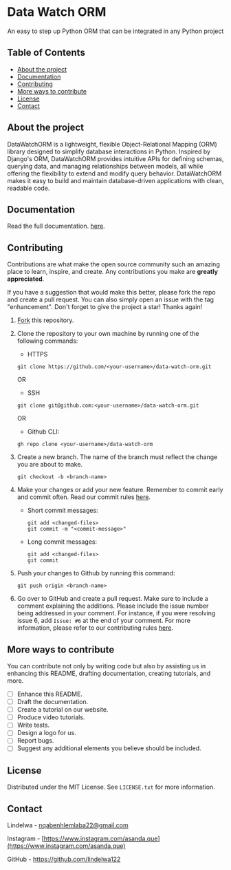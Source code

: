 # Data Watch ORM

<div align="center">
<p>An easy to step up Python ORM that can be integrated in any Python project</p>
</div>

## Table of Contents

- [About the project](#about-the-project)
- [Documentation](#documentation)
- [Contributing](#contributing)
- [More ways to contribute](#more-ways-to-contribute)
- [License](#license)
- [Contact](#contact)

## About the project

DataWatchORM is a lightweight, flexible Object-Relational Mapping (ORM) library designed to simplify database interactions in Python. Inspired by Django's ORM, DataWatchORM provides intuitive APIs for defining schemas, querying data, and managing relationships between models, all while offering the flexibility to extend and modify query behavior. DataWatchORM makes it easy to build and maintain database-driven applications with clean, readable code.

## Documentation

Read the full documentation. [here](/DOCUMENTATION.md).

## Contributing

Contributions are what make the open source community such an amazing place to learn, inspire, and create. Any contributions you make are **greatly appreciated**.

If you have a suggestion that would make this better, please fork the repo and create a pull request. You can also simply open an issue with the tag "enhancement". Don't forget to give the project a star! Thanks again!

1. [Fork](https://github.com/lindelwa122/data-watch-orm/fork) this repository.

2. Clone the repository to your own machine by running one of the following commands:

   - HTTPS

   ```
   git clone https://github.com/<your-username>/data-watch-orm.git
   ```

   OR

   - SSH

   ```
   git clone git@github.com:<your-username>/data-watch-orm.git
   ```

   OR

   - Github CLI:

   ```
   gh repo clone <your-username>/data-watch-orm
   ```

3. Create a new branch. The name of the branch must reflect the change you are about to make.

   ```
   git checkout -b <branch-name>
   ```

4. Make your changes or add your new feature. Remember to commit early and commit often. Read our commit rules [here](/COMMIT_RULES.md).

   - Short commit messages:
     ```
     git add <changed-files>
     git commit -m "<commit-message>"
     ```
   - Long commit messages:
     ```
     git add <changed-files>
     git commit
     ```

5. Push your changes to Github by running this command:

   ```
   git push origin <branch-name>
   ```

6. Go over to GitHub and create a pull request. Make sure to include a comment explaining the additions. Please include the issue number being addressed in your comment. For instance, if you were resolving issue 6, add `Issue: #6` at the end of your comment. For more information, please refer to our contributing rules [here](/CONTRIBUTING.md).

## More ways to contribute

You can contribute not only by writing code but also by assisting us in enhancing this README, drafting documentation, creating tutorials, and more.

- [ ] Enhance this README.
- [ ] Draft the documentation.
- [ ] Create a tutorial on our website.
- [ ] Produce video tutorials.
- [ ] Write tests.
- [ ] Design a logo for us.
- [ ] Report bugs.
- [ ] Suggest any additional elements you believe should be included.

## License

Distributed under the MIT License. See `LICENSE.txt` for more information.

## Contact

Lindelwa - nqabenhlemlaba22@gmail.com

Instagram - [https://www.instagram.com/asanda.que](https://www.instagram.com/asanda.que)

GitHub - https://github.com/lindelwa122